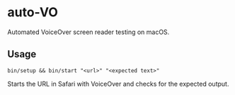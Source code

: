 # auto-VO

Automated VoiceOver screen reader testing on macOS.

## Usage

    bin/setup && bin/start "<url>" "<expected text>"

Starts the URL in Safari with VoiceOver and checks for the expected output.
